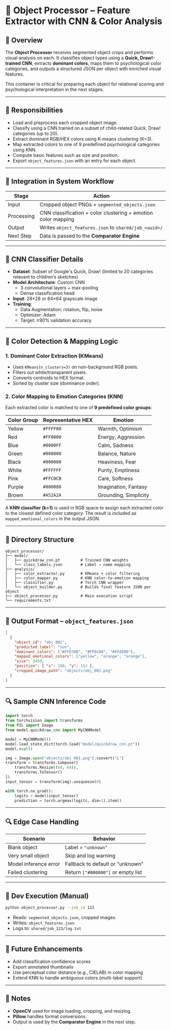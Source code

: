 # 🧪 Object Processor – Feature Extractor with CNN & Color Analysis

## 📌 Overview
The **Object Processor** receives segmented object crops and performs visual analysis on each. It classifies object types using a **Quick, Draw!-trained CNN**, extracts **dominant colors**, maps them to psychological color categories, and outputs a structured JSON per object with enriched visual features.

This container is critical for preparing each object for relational scoring and psychological interpretation in the next stages.

---

## 🎯 Responsibilities

- Load and preprocess each cropped object image.
- Classify using a CNN trained on a subset of child-related Quick, Draw! categories (up to 20).
- Extract dominant RGB/HEX colors using K-means clustering (K=3).
- Map extracted colors to one of 9 predefined psychological categories using KNN.
- Compute basic features such as size and position.
- Export `object_features.json` with an entry for each object.

---

## 🔄 Integration in System Workflow

| Stage        | Action |
|--------------|--------|
| Input        | Cropped object PNGs + `segmented_objects.json` |
| Processing   | CNN classification + color clustering + emotion color mapping |
| Output       | Writes `object_features.json` to `shared/job_<uuid>/` |
| Next Step    | Data is passed to the **Comparator Engine** |

---

## 🧠 CNN Classifier Details

- **Dataset**: Subset of Google's Quick, Draw! (limited to 20 categories relevant to children’s sketches)
- **Model Architecture**: Custom CNN
  - 3 convolutional layers + max-pooling
  - Dense classification head
- **Input**: 28×28 or 64×64 grayscale image
- **Training**:
  - Data Augmentation: rotation, flip, noise
  - Optimizer: Adam
  - Target: ≥90% validation accuracy

---

## 🎨 Color Detection & Mapping Logic

### 1. **Dominant Color Extraction (KMeans)**
- Uses `KMeans(n_clusters=3)` on non-background RGB pixels.
- Filters out white/transparent pixels.
- Converts centroids to HEX format.
- Sorted by cluster size (dominance order).

### 2. **Color Mapping to Emotion Categories (KNN)**
Each extracted color is matched to one of **9 predefined color groups**:

| Color Group | Representative HEX | Emotion               |
|-------------|--------------------|------------------------|
| Yellow      | `#FFFF00`          | Warmth, Optimism       |
| Red         | `#FF0000`          | Energy, Aggression     |
| Blue        | `#0000FF`          | Calm, Sadness          |
| Green       | `#008000`          | Balance, Nature        |
| Black       | `#000000`          | Heaviness, Fear        |
| White       | `#FFFFFF`          | Purity, Emptiness      |
| Pink        | `#FFC0CB`          | Care, Softness         |
| Purple      | `#800080`          | Imagination, Fantasy   |
| Brown       | `#A52A2A`          | Grounding, Simplicity  |

A **KNN classifier (k=1)** is used in RGB space to assign each extracted color to the closest defined color category. The result is included as `mapped_emotional_colors` in the output JSON.

---

## 📁 Directory Structure

```
object_processor/
├── model/
│   ├── quickdraw_cnn.pt         # Trained CNN weights
│   └── class_labels.json        # Label → name mapping
├── analysis/
│   ├── color_extractor.py       # KMeans + color filtering
│   ├── color_mapper.py          # KNN color-to-emotion mapping
│   ├── classifier.py            # Torch CNN wrapper
│   └── object_builder.py        # Builds final feature JSON per object
├── object_processor.py          # Main execution script
└── requirements.txt
```

---

## 🧾 Output Format – `object_features.json`

```json
[
  {
    "object_id": "obj_001",
    "predicted_label": "sun",
    "dominant_colors": ["#FFD700", "#FF8C00", "#FFA500"],
    "mapped_emotional_colors": ["yellow", "orange", "orange"],
    "size": 3450,
    "position": { "x": 180, "y": 152 },
    "cropped_image_path": "objects/obj_001.png"
  }
]
```

---

## 🔍 Sample CNN Inference Code

```python
import torch
from torchvision import transforms
from PIL import Image
from model.quickdraw_cnn import MyCNNModel

model = MyCNNModel()
model.load_state_dict(torch.load("model/quickdraw_cnn.pt"))
model.eval()

img = Image.open("objects/obj_001.png").convert("L")
transform = transforms.Compose([
    transforms.Resize((64, 64)),
    transforms.ToTensor()
])
input_tensor = transform(img).unsqueeze(0)

with torch.no_grad():
    logits = model(input_tensor)
    prediction = torch.argmax(logits, dim=1).item()
```

---

## 🔍 Edge Case Handling

| Scenario            | Behavior                      |
|---------------------|-------------------------------|
| Blank object        | Label = `"unknown"`           |
| Very small object   | Skip and log warning          |
| Model inference error | Fallback to default or "unknown" |
| Failed clustering   | Return `["#000000"]` or empty list |

---

## 🧪 Dev Execution (Manual)

```bash
python object_processor.py --job_id 123
```

- Reads: `segmented_objects.json`, cropped images.
- Writes: `object_features.json`
- Logs to: `shared/job_123/log.txt`

---

## 🔮 Future Enhancements

- Add classification confidence scores
- Export annotated thumbnails
- Use perceptual color distance (e.g., CIELAB) in color mapping
- Extend KNN to handle ambiguous colors (multi-label support)

---

## 📌 Notes

- **OpenCV** used for image loading, cropping, and resizing.
- **Pillow** handles format conversions.
- Output is used by the **Comparator Engine** in the next step.